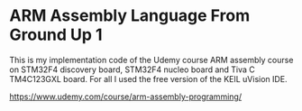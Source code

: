 # ARM Assembly Language From Ground Up 1
This is my implementation code of the Udemy course ARM assembly course on STM32F4 discovery board, STM32F4 nucleo board and  Tiva C TM4C123GXL board.
For all I used the free version of the KEIL uVision IDE.

https://www.udemy.com/course/arm-assembly-programming/
